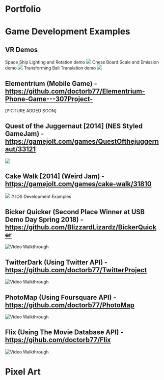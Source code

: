 # Portfolio

# Game Development Examples
## VR Demos
Space Ship Lighting and Rotation demo
<img src="https://i.imgur.com/sKoCGAU.jpg"/>
Chess Board Scale and Emission demo
<img src="https://i.imgur.com/wR1hDrc.jpg"/>
Transforming Ball Translation demo
<img src="https://i.imgur.com/AXcoeZB.jpg"/>

## Elementrium (Mobile Game) - https://github.com/doctorb77/Elementrium-Phone-Game---307Project-
[PICTURE ADDED SOON]

## Quest of the Juggernaut [2014] (NES Styled GameJam) - https://gamejolt.com/games/QuestOfthejuggernaut/33121
<img src="https://m.gjcdn.net/screenshot-thumbnail/1200x2000/64706-v3.jpg"/>

## Cake Walk [2014] (Weird Jam) - https://gamejolt.com/games/cake-walk/31810
<img src="https://m.gjcdn.net/screenshot-thumbnail/1200x2000/62006-v3.jpg"/>
# IOS Development Examples

## <b>Bicker Quicker</b> (Second Place Winner at USB Demo Day Spring 2018) - https://github.com/BlizzardLizardz/BickerQuicker
<img src='https://github.com/BlizzardLizardz/BickerQuicker/raw/master/BickerQuicker_Demo.gif' title='Video Walkthrough' width='' alt='Video Walkthrough' />


## <b>TwitterDark</b> (Using Twitter API) - https://github.com/doctorb77/TwitterProject
<img src='https://i.imgur.com/u1k0g94.gif' title='Video Walkthrough' width='' alt='Video Walkthrough' />

## <b>PhotoMap</b> (Using Foursquare API) - https://github.com/doctorb77/PhotoMap
<img src='https://i.imgur.com/R8fzq03.gif' title='Video Walkthrough' width='' alt='Video Walkthrough' />

## <b>Flix</b> (Using The Movie Database API) - https://gihub.com/doctorb77/Flix
<img src='https://i.imgur.com/SX3nHOV.gif' title='Video Walkthrough' width='' alt='Video Walkthrough' />

# Pixel Art
